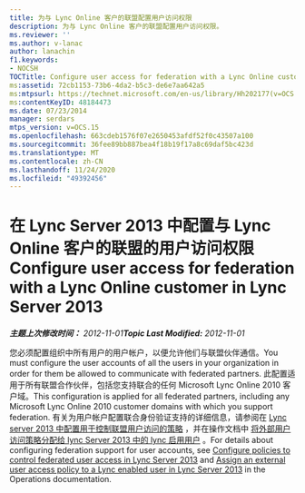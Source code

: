 ```yaml
---
title: 为与 Lync Online 客户的联盟配置用户访问权限
description: 为与 Lync Online 客户的联盟配置用户访问权限。
ms.reviewer: ''
ms.author: v-lanac
author: lanachin
f1.keywords:
- NOCSH
TOCTitle: Configure user access for federation with a Lync Online customer
ms:assetid: 72cb1153-73b6-4da2-b5c3-de6e7aa642a5
ms:mtpsurl: https://technet.microsoft.com/en-us/library/Hh202177(v=OCS.15)
ms:contentKeyID: 48184473
ms.date: 07/23/2014
manager: serdars
mtps_version: v=OCS.15
ms.openlocfilehash: 663cdeb1576f07e2650453afdf52f0c43507a100
ms.sourcegitcommit: 36fee89bb887bea4f18b19f17a8c69daf5bc423d
ms.translationtype: MT
ms.contentlocale: zh-CN
ms.lasthandoff: 11/24/2020
ms.locfileid: "49392456"
---
```

# <a name="configure-user-access-for-federation-with-a-lync-online-customer-in-lync-server-2013"></a><span data-ttu-id="820f2-103">在 Lync Server 2013 中配置与 Lync Online 客户的联盟的用户访问权限</span><span class="sxs-lookup"><span data-stu-id="820f2-103">Configure user access for federation with a Lync Online customer in Lync Server 2013</span></span>

<div data-xmlns="http://www.w3.org/1999/xhtml">

<div class="topic" data-xmlns="http://www.w3.org/1999/xhtml" data-msxsl="urn:schemas-microsoft-com:xslt" data-cs="https://msdn.microsoft.com/">

<div data-asp="https://msdn2.microsoft.com/asp">



</div>

<div id="mainSection">

<div id="mainBody"><span data-ttu-id="820f2-104">

<span> </span></span><span class="sxs-lookup"><span data-stu-id="820f2-104">

<span> </span></span></span>

<span data-ttu-id="820f2-105">_**主题上次修改时间：** 2012-11-01_</span><span class="sxs-lookup"><span data-stu-id="820f2-105">_**Topic Last Modified:** 2012-11-01_</span></span>

<span data-ttu-id="820f2-106">您必须配置组织中所有用户的用户帐户，以便允许他们与联盟伙伴通信。</span><span class="sxs-lookup"><span data-stu-id="820f2-106">You must configure the user accounts of all the users in your organization in order for them be allowed to communicate with federated partners.</span></span> <span data-ttu-id="820f2-107">此配置适用于所有联盟合作伙伴，包括您支持联合的任何 Microsoft Lync Online 2010 客户域。</span><span class="sxs-lookup"><span data-stu-id="820f2-107">This configuration is applied for all federated partners, including any Microsoft Lync Online 2010 customer domains with which you support federation.</span></span> <span data-ttu-id="820f2-108">有关为用户帐户配置联合身份验证支持的详细信息，请参阅在 [Lync server 2013 中配置用于控制联盟用户访问的策略](lync-server-2013-configure-policies-to-control-federated-user-access.md) ，并在操作文档中 [将外部用户访问策略分配给 lync Server 2013 中的 lync 启用用户](lync-server-2013-assign-an-external-user-access-policy-to-a-lync-enabled-user.md) 。</span><span class="sxs-lookup"><span data-stu-id="820f2-108">For details about configuring federation support for user accounts, see [Configure policies to control federated user access in Lync Server 2013](lync-server-2013-configure-policies-to-control-federated-user-access.md) and [Assign an external user access policy to a Lync enabled user in Lync Server 2013](lync-server-2013-assign-an-external-user-access-policy-to-a-lync-enabled-user.md) in the Operations documentation.</span></span>

<span data-ttu-id="820f2-109"></div>

<span> </span>

</div>

</div>

</span><span class="sxs-lookup"><span data-stu-id="820f2-109"></div>

<span> </span>

</div>

</div>

</span></span></div>

